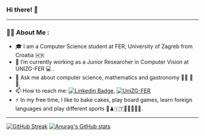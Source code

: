 ### Hi there! 👋 

---
###  :woman_technologist: About Me :

- 🎓 I am a Computer Science student at FER, University of Zagreb from Croatia :croatia:
- 🔭 I’m currently working as a Junior Researcher in Computer Vision at UNIZG-FER :computer: .
- 💬 Ask me about computer science, mathematics and gastronomy 👩‍🏫 :spaghetti: :sushi:.
- 📫 How to reach me: [![Linkedin Badge](https://img.shields.io/badge/LinkedIn-blue?style=for-the-badge&logo=linkedin&logoColor=white)](https://www.linkedin.com/in/jelena-bratulic), [![UniZG-FER]()](https://www.fer.unizg.hr/jelena.bratulic) 
- :zap: In my free time, I like to bake cakes, play board games, learn foreign languages and play different sports :cake:♟🇮🇹:boxing_glove:🏋🏻‍♀️:basketball:.

---

[![GitHub Streak](https://github-readme-streak-stats.herokuapp.com/?user=jelenab98&theme=dracula)](https://git.io/streak-stats)
[![Anurag's GitHub stats](https://github-readme-stats.vercel.app/api?username=jelenab98&count_private=true&show_icons=true&theme=dracula)]()

<!--
**jelenab98/jelenab98** is a ✨ _special_ ✨ repository because its `README.md` (this file) appears on your GitHub profile.
[![Anurag's GitHub stats](https://github-readme-stats.vercel.app/api?username=jelenab98&count_private=true&show_icons=true&theme=dracula)]()
Here are some ideas to get you started:

- 🔭 I’m currently working on ...
- 🌱 I’m currently learning ...
- 👯 I’m looking to collaborate on ...
- 🤔 I’m looking for help with ...
- 💬 Ask me about ...
- 📫 How to reach me: ...
- 😄 Pronouns: ...
- ⚡ Fun fact: ...
-->
